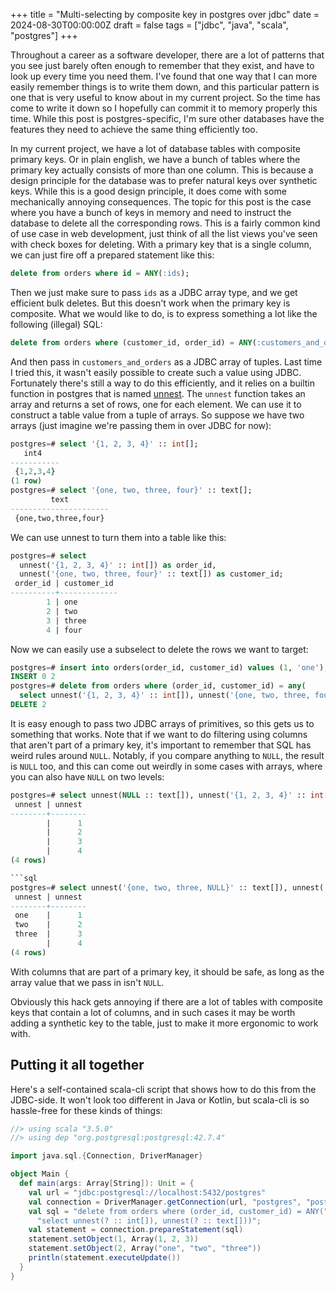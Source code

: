 +++
title = "Multi-selecting by composite key in postgres over jdbc"
date = 2024-08-30T00:00:00Z
draft = false
tags = ["jdbc", "java", "scala", "postgres"]
+++

Throughout a career as a software developer, there are a lot of patterns that you see just barely often enough to
remember that they exist, and have to look up every time you need them. I've found that one way that I can more 
easily remember things is to write them down, and this particular pattern is one that is very useful to know
about in my current project. So the time has come to write it down so I hopefully can commit it to memory 
properly this time. While this post is postgres-specific, I'm sure other databases have the features they need
to achieve the same thing efficiently too.

In my current project, we have a lot of database tables with composite primary keys. Or in plain english, we
have a bunch of tables where the primary key actually consists of more than one column. This is because a 
design principle for the database was to prefer natural keys over synthetic keys. While this is a good
design principle, it does come with some mechanically annoying consequences. The topic for this post is
the case where you have a bunch of keys in memory and need to instruct the database to delete all the 
corresponding rows. This is a fairly common kind of use case in web development, just think of all the list
views you've seen with check boxes for deleting. With a primary key that is a single column, we can just
fire off a prepared statement like this:

```sql
delete from orders where id = ANY(:ids);
```

Then we just make sure to pass `ids` as a JDBC array type, and we get efficient bulk deletes. But this doesn't
work when the primary key is composite. What we would like to do, is to express something a lot like the following
(illegal) SQL:

```sql
delete from orders where (customer_id, order_id) = ANY(:customers_and_orders);
```

And then pass in `customers_and_orders` as a JDBC array of tuples. Last time I tried this, it wasn't easily possible
to create such a value using JDBC. Fortunately there's still a way to do this efficiently, and it relies on a builtin
function in postgres that is named [unnest](https://www.postgresql.org/docs/current/functions-array.html). The
`unnest` function takes an array and returns a set of rows, one for each element. We can use it to construct a 
table value from a tuple of arrays. So suppose we have two arrays (just imagine we're passing them in over JDBC for now):

```sql
postgres=# select '{1, 2, 3, 4}' :: int[];
   int4    
-----------
 {1,2,3,4}
(1 row)
postgres=# select '{one, two, three, four}' :: text[];
         text         
----------------------
 {one,two,three,four}
```

We can use unnest to turn them into a table like this:

```sql
postgres=# select 
  unnest('{1, 2, 3, 4}' :: int[]) as order_id, 
  unnest('{one, two, three, four}' :: text[]) as customer_id;
 order_id | customer_id 
----------+-------------
        1 | one
        2 | two
        3 | three
        4 | four
```

Now we can easily use a subselect to delete the rows we want to target:

```sql
postgres=# insert into orders(order_id, customer_id) values (1, 'one'), (2, 'two');
INSERT 0 2
postgres=# delete from orders where (order_id, customer_id) = any(
  select unnest('{1, 2, 3, 4}' :: int[]), unnest('{one, two, three, four}' :: text[]));
DELETE 2
```

It is easy enough to pass two JDBC arrays of primitives, so this gets us to something that works. Note that if we
want to do filtering using columns that aren't part of a primary key, it's important to remember that SQL has 
weird rules around `NULL`. Notably, if you compare anything to `NULL`, the result is `NULL` too, and this can
come out weirdly in some cases with arrays, where you can also have `NULL` on two levels:

```sql
postgres=# select unnest(NULL :: text[]), unnest('{1, 2, 3, 4}' :: int[]);
 unnest | unnest 
--------+--------
        |      1
        |      2
        |      3
        |      4
(4 rows)

```sql
postgres=# select unnest('{one, two, three, NULL}' :: text[]), unnest('{1, 2, 3, 4}' :: int[]);
 unnest | unnest 
--------+--------
 one    |      1
 two    |      2
 three  |      3
        |      4
(4 rows)
```

With columns that are part of a primary key, it should be safe, as long as the array value that we pass in isn't `NULL`.

Obviously this hack gets annoying if there are a lot of tables with composite keys that contain a lot of columns, and
in such cases it may be worth adding a synthetic key to the table, just to make it more ergonomic to work with.

## Putting it all together

Here's a self-contained scala-cli script that shows how to do this from the JDBC-side. It won't look too different in
Java or Kotlin, but scala-cli is so hassle-free for these kinds of things:

```scala
//> using scala "3.5.0"
//> using dep "org.postgresql:postgresql:42.7.4"

import java.sql.{Connection, DriverManager}

object Main {
  def main(args: Array[String]): Unit = {
    val url = "jdbc:postgresql://localhost:5432/postgres"
    val connection = DriverManager.getConnection(url, "postgres", "postgres")
    val sql = "delete from orders where (order_id, customer_id) = ANY(" +
      "select unnest(? :: int[]), unnest(? :: text[]))";
    val statement = connection.prepareStatement(sql)
    statement.setObject(1, Array(1, 2, 3))
    statement.setObject(2, Array("one", "two", "three"))
    println(statement.executeUpdate())
  }
}
```